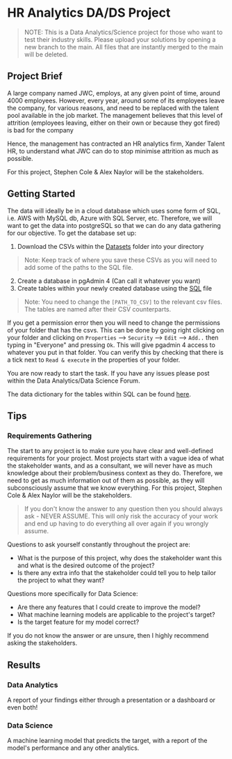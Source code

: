 # HR Analytics DA/DS Project
> NOTE: This is a Data Analytics/Science project for those who want to test their industry skills. Please upload your solutions by opening a new branch to the main. All files that are instantly merged to the main will be deleted.

## Project Brief
A large company named JWC, employs, at any given point of time, around 4000 employees. However, every year, around some of its employees leave the company, for various reasons, and need to be replaced with the talent pool available in the job market. The management believes that this level of attrition (employees leaving, either on their own or because they got fired) is bad for the company 

Hence, the management has contracted an HR analytics firm, Xander Talent HR, to understand what JWC can do to stop minimise attrition as much as possible.

For this project, Stephen Cole & Alex Naylor will be the stakeholders.

## Getting Started
The data will ideally be in a cloud database which uses some form of SQL, i.e. AWS with MySQL db, Azure with SQL Server, etc. Therefore, we will want to get the data into postgreSQL so that we can do any data gathering for our objective. To get the database set up:

1. Download the CSVs within the [Datasets](https://github.com/Stephen-Cole267/Data_Science_Project_HR_Analytics/tree/main/Datasets) folder into your directory
> Note: Keep track of where you save these CSVs as you will need to add some of the paths to the SQL file.
2. Create a database in pgAdmin 4 (Can call it whatever you want)
3. Create tables within your newly created database using the [SQL](https://github.com/Stephen-Cole267/Data_Science_Project_HR_Analytics/blob/main/SQL/HR_Analytics.sql) file
> Note: You need to change the `[PATH_TO_CSV]` to the relevant csv files. The tables are named after their CSV counterparts.

 If you get a permission error then you will need to change the permissions of your folder that has the csvs. This can be done by going right clicking on your folder and clicking on `Properties` --> `Security` --> `Edit` --> `Add..` then typing in "Everyone" and pressing `Ok`. This will give pgadmin 4 access to whatever you put in that folder. You can verify this by checking that there is a tick next to `Read & execute` in the properties of your folder.

You are now ready to start the task. If you have any issues please post within the Data Analytics/Data Science Forum.

The data dictionary for the tables within SQL can be found [here](https://github.com/Stephen-Cole267/Data_Science_Project_HR_Analytics/blob/main/Datasets/data_dictionary.xlsx).

## Tips

### Requirements Gathering
The start to any project is to make sure you have clear and well-defined requirements for your project. Most projects start with a vague idea of what the stakeholder wants, and as a consultant, we will never have as much knowledge about their problem/business context as they do. Therefore, we need to get as much information out of them as possible, as they will subconsciously assume that we know everything. For this project, Stephen Cole & Alex Naylor will be the stakeholders.

> If you don't know the answer to any question then you should always ask - NEVER ASSUME. This will only risk the accuracy of your work and end up having to do everything all over again if you wrongly assume.

Questions to ask yourself constantly throughout the project are:
- What is the purpose of this project, why does the stakeholder want this and what is the desired outcome of the project?
- Is there any extra info that the stakeholder could tell you to help tailor the project to what they want?

Questions more specifically for Data Science:
- Are there any features that I could create to improve the model?
- What machine learning models are applicable to the project's target?
- Is the target feature for my model correct?

If you do not know the answer or are unsure, then I highly recommend asking the stakeholders.

## Results
### Data Analytics
A report of your findings either through a presentation or a dashboard or even both!

### Data Science
A machine learning model that predicts the target, with a report of the model's performance and any other analytics.


